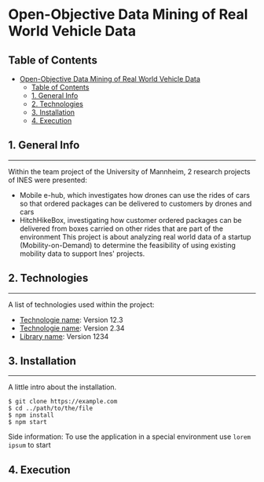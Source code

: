 # Open-Objective Data Mining of Real World Vehicle Data 
 
## Table of Contents 
- [Open-Objective Data Mining of Real World Vehicle Data](#open-objective-data-mining-of-real-world-vehicle-data)
  - [Table of Contents](#table-of-contents)
  - [1. General Info](#1-general-info)
  - [2. Technologies](#2-technologies)
  - [3. Installation](#3-installation)
  - [4. Execution](#4-execution)

## 1. General Info 
***
Within the team project of the University of Mannheim, 2 research projects of INES were presented:
- Mobile e-hub, which investigates how drones can use the rides of cars so that ordered packages can be delivered to customers by drones and cars
- HitchHikeBox, investigating how customer ordered packages can be delivered from boxes carried on other rides that are part of the environment
This project is about analyzing real world data of a startup (Mobility-on-Demand) to determine the feasibility of using existing mobility data to support Ines' projects. 

## 2. Technologies 
***
A list of technologies used within the project:
* [Technologie name](https://example.com): Version 12.3 
* [Technologie name](https://example.com): Version 2.34
* [Library name](https://example.com): Version 1234

## 3. Installation 
***
A little intro about the installation. 
```
$ git clone https://example.com
$ cd ../path/to/the/file
$ npm install
$ npm start
```
Side information: To use the application in a special environment use ```lorem ipsum``` to start

## 4. Execution 



